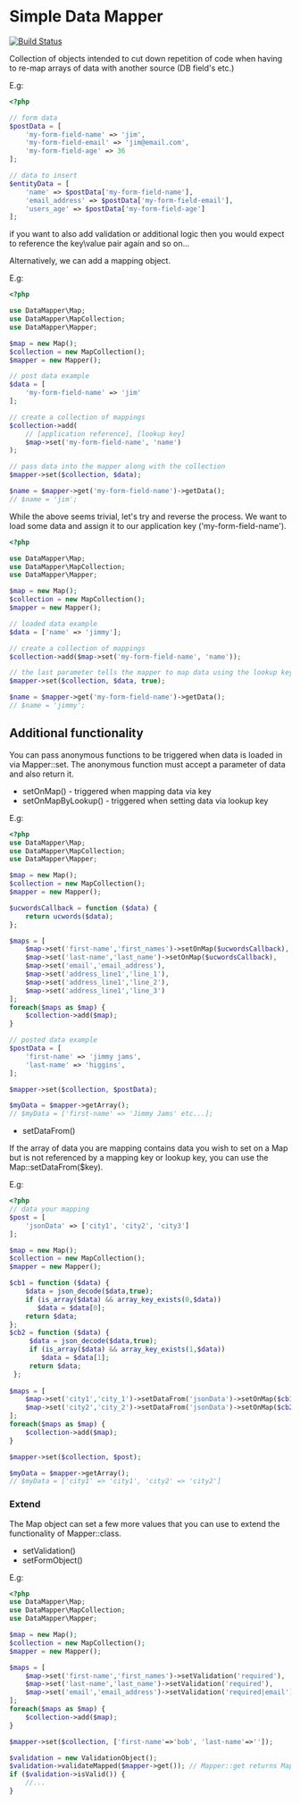 # Simple Data Mapper
[![Build Status](https://api.travis-ci.com/jimmy4fingers/simple-data-mapper.svg?branch=master)](https://travis-ci.com/jimmy4fingers/simple-data-mapper)

Collection of objects intended to cut down repetition of code when having to re-map arrays of data with another source (DB field's etc.)

E.g:
```php
<?php

// form data
$postData = [
    'my-form-field-name' => 'jim',
    'my-form-field-email' => 'jim@email.com',
    'my-form-field-age' => 36
];

// data to insert
$entityData = [
    'name' => $postData['my-form-field-name'],
    'email_address' => $postData['my-form-field-email'],
    'users_age' => $postData['my-form-field-age']
];
```

if you want to also add validation or additional logic then you would expect to reference the key\value pair again and so on...

Alternatively, we can add a mapping object.

E.g:
```php
<?php

use DataMapper\Map;
use DataMapper\MapCollection;
use DataMapper\Mapper;

$map = new Map();
$collection = new MapCollection();
$mapper = new Mapper();

// post data example
$data = [
    'my-form-field-name' => 'jim'
];

// create a collection of mappings
$collection->add(
    // [application reference], [lookup key]
    $map->set('my-form-field-name', 'name')
);

// pass data into the mapper along with the collection
$mapper->set($collection, $data);

$name = $mapper->get('my-form-field-name')->getData();
// $name = 'jim';

``` 
While the above seems trivial, let's try and reverse the process. We want to load some data and assign it to our application key ('my-form-field-name').

```php
<?php

use DataMapper\Map;
use DataMapper\MapCollection;
use DataMapper\Mapper;

$map = new Map();
$collection = new MapCollection();
$mapper = new Mapper();

// loaded data example
$data = ['name' => 'jimmy'];

// create a collection of mappings
$collection->add($map->set('my-form-field-name', 'name'));

// the last parameter tells the mapper to map data using the lookup key
$mapper->set($collection, $data, true);

$name = $mapper->get('my-form-field-name')->getData();
// $name = 'jimmy';
```
## Additional functionality

You can pass anonymous functions to be triggered when data is loaded in via Mapper::set. The anonymous function must accept a parameter of data and also return it.
- setOnMap() - triggered when mapping data via key
- setOnMapByLookup() - triggered when setting data via lookup key

E.g:
```php
<?php
use DataMapper\Map;
use DataMapper\MapCollection;
use DataMapper\Mapper;

$map = new Map();
$collection = new MapCollection();
$mapper = new Mapper();

$ucwordsCallback = function ($data) {
    return ucwords($data);
};

$maps = [
    $map->set('first-name','first_names')->setOnMap($ucwordsCallback),
    $map->set('last-name','last_name')->setOnMap($ucwordsCallback),
    $map->set('email','email_address'),
    $map->set('address_line1','line_1'),
    $map->set('address_line1','line_2'),
    $map->set('address_line1','line_3')
];
foreach($maps as $map) {
    $collection->add($map);
}

// posted data example
$postData = [
    'first-name' => 'jimmy jams',
    'last-name' => 'higgins',
];

$mapper->set($collection, $postData);

$myData = $mapper->getArray();
// $myData = ['first-name' => 'Jimmy Jams' etc...];
```

 - setDataFrom()
 
 If the array of data you are mapping contains data you wish to set on a Map but is not referenced by a mapping key or lookup key, you can use the Map::setDataFrom($key).
 
 E.g:
 ```php
 <?php
 // data your mapping
 $post = [
     'jsonData' => ['city1', 'city2', 'city3']
];
 
 $map = new Map();
 $collection = new MapCollection();
 $mapper = new Mapper();
 
 $cb1 = function ($data) {
     $data = json_decode($data,true);
     if (is_array($data) && array_key_exists(0,$data))
        $data = $data[0];
     return $data;
 };
 $cb2 = function ($data) {
      $data = json_decode($data,true);
      if (is_array($data) && array_key_exists(1,$data))
         $data = $data[1];
      return $data;
  };
  
 $maps = [
     $map->set('city1','city_1')->setDataFrom('jsonData')->setOnMap($cb1),
     $map->set('city2','city_2')->setDataFrom('jsonData')->setOnMap($cb2)
 ];
 foreach($maps as $map) {
     $collection->add($map);
 }
 
 $mapper->set($collection, $post);
 
 $myData = $mapper->getArray();
 // $myData = ['city1' => 'city1', 'city2' => 'city2']
 
 ```

### Extend

The Map object can set a few more values that you can use to extend the functionality of Mapper::class.

- setValidation()
- setFormObject()

E.g:
```php
<?php
use DataMapper\Map;
use DataMapper\MapCollection;
use DataMapper\Mapper;

$map = new Map();
$collection = new MapCollection();
$mapper = new Mapper();

$maps = [
    $map->set('first-name','first_names')->setValidation('required'),
    $map->set('last-name','last_name')->setValidation('required'),
    $map->set('email','email_address')->setValidation('required|email'),
];
foreach($maps as $map) {
    $collection->add($map);
}

$mapper->set($collection, ['first-name'=>'bob', 'last-name'=>'']);

$validation = new ValidationObject();
$validation->validateMapped($mapper->get()); // Mapper::get returns MapInterface[]
if ($validation->isValid()) {
    //...
}
```
